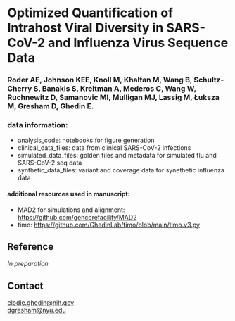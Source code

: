 # Optimized Quantification of Intrahost Viral Diversity in SARS-CoV-2 and Influenza Virus Sequence Data

### Roder AE, Johnson KEE, Knoll M, Khalfan M, Wang B, Schultz-Cherry S, Banakis S, Kreitman A, Mederos C, Wang W, Ruchnewitz D, Samanovic MI, Mulligan MJ, Lassig M, Łuksza M, Gresham D, Ghedin E.

### data information:
- analysis_code: notebooks for figure generation
- clinical_data_files: data from clinical SARS-CoV-2 infections
- simulated_data_files: golden files and metadata for simulated flu and SARS-CoV-2 seq data
- synthetic_data_files: variant and coverage data for synethetic influenza data

#### additional resources used in manuscript: 
- MAD2 for simulations and alignment: https://github.com/gencorefacility/MAD2
- timo: https://github.com/GhedinLab/timo/blob/main/timo.v3.py

## Reference
_In preparation_

## Contact
elodie.ghedin@nih.gov  
dgresham@nyu.edu
